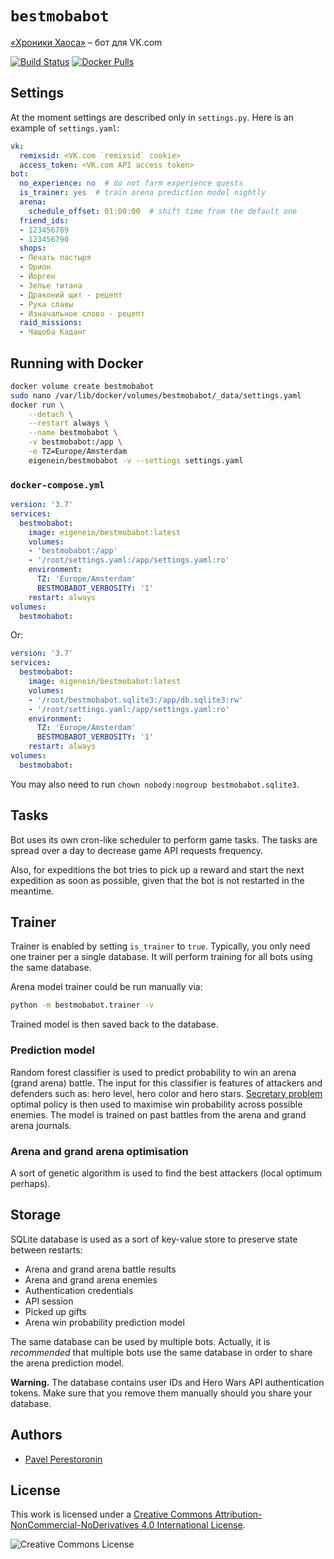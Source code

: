 # `bestmobabot`

[«Хроники Хаоса»](https://vk.com/app5327745_209336881) – бот для VK.com

[![Build Status](https://travis-ci.com/eigenein/bestmobabot.svg?branch=master)](https://travis-ci.com/eigenein/bestmobabot)
[![Docker Pulls](https://img.shields.io/docker/pulls/eigenein/bestmobabot.svg)](https://hub.docker.com/r/eigenein/bestmobabot)

## Settings

At the moment settings are described only in `settings.py`. Here is an example of `settings.yaml`:

```yaml
vk:
  remixsid: <VK.com `remixsid` cookie>
  access_token: <VK.com API access token>
bot:
  no_experience: no  # do not farm experience quests
  is_trainer: yes  # train arena prediction model nightly
  arena:
    schedule_offset: 01:00:00  # shift time from the default one
  friend_ids:
  - 123456789
  - 123456790
  shops:
  - Печать пастыря
  - Орион
  - Йорген
  - Зелье титана
  - Драконий щит - рецепт
  - Рука славы
  - Изначальное слово - рецепт
  raid_missions:
  - Чащоба Каданг
```

## Running with Docker

```bash
docker volume create bestmobabot
sudo nano /var/lib/docker/volumes/bestmobabot/_data/settings.yaml
docker run \
    --detach \
    --restart always \
    --name bestmobabot \
    -v bestmobabot:/app \
    -e TZ=Europe/Amsterdam
    eigenein/bestmobabot -v --settings settings.yaml
```

### `docker-compose.yml`

```yaml
version: '3.7'
services:
  bestmobabot:
    image: eigenein/bestmobabot:latest
    volumes:
    - 'bestmobabot:/app'
    - '/root/settings.yaml:/app/settings.yaml:ro'
    environment:
      TZ: 'Europe/Amsterdam'
      BESTMOBABOT_VERBOSITY: '1'
    restart: always
volumes:
  bestmobabot:
```

Or:

```yaml
version: '3.7'
services:
  bestmobabot:
    image: eigenein/bestmobabot:latest
    volumes:
    - '/root/bestmobabot.sqlite3:/app/db.sqlite3:rw'
    - '/root/settings.yaml:/app/settings.yaml:ro'
    environment:
      TZ: 'Europe/Amsterdam'
      BESTMOBABOT_VERBOSITY: '1'
    restart: always
volumes:
  bestmobabot:
```

You may also need to run `chown nobody:nogroup bestmobabot.sqlite3`.

## Tasks

Bot uses its own cron-like scheduler to perform game tasks. The tasks are spread over a day to decrease game API requests frequency.

Also, for expeditions the bot tries to pick up a reward and start the next expedition as soon as possible, given that the bot is not restarted in the meantime.

## Trainer

Trainer is enabled by setting `is_trainer` to `true`. Typically, you only need one trainer per a single database. It will perform training for all bots using the same database.

Arena model trainer could be run manually via:

```bash
python -m bestmobabot.trainer -v
```

Trained model is then saved back to the database.

### Prediction model

Random forest classifier is used to predict probability to win an arena (grand arena) battle. The input for this classifier is features of attackers and defenders such as: hero level, hero color and hero stars. [Secretary problem](https://en.wikipedia.org/wiki/Secretary_problem) optimal policy is then used to maximise win probability across possible enemies. The model is trained on past battles from the arena and grand arena journals.

### Arena and grand arena optimisation

A sort of genetic algorithm is used to find the best attackers (local optimum perhaps).

## Storage

SQLite database is used as a sort of key-value store to preserve state between restarts:

* Arena and grand arena battle results
* Arena and grand arena enemies
* Authentication credentials
* API session
* Picked up gifts
* Arena win probability prediction model

The same database can be used by multiple bots. Actually, it is _recommended_ that multiple bots use the same database in order to share the arena prediction model.

**Warning.** The database contains user IDs and Hero Wars API authentication tokens. Make sure that you remove them manually should you share your database.

## Authors

* [Pavel Perestoronin](https://github.com/eigenein)

## License

This work is licensed under a [Creative Commons Attribution-NonCommercial-NoDerivatives 4.0 International License](http://creativecommons.org/licenses/by-nc-nd/4.0/).

![Creative Commons License](https://i.creativecommons.org/l/by-nc-nd/4.0/88x31.png)
